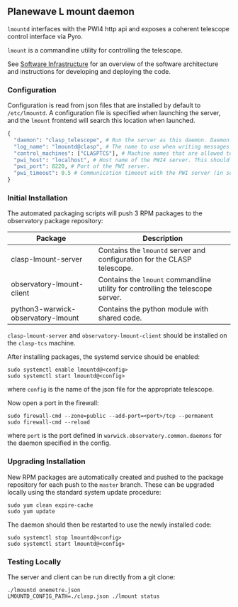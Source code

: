 ## Planewave L mount daemon

`lmountd` interfaces with the PWI4 http api and exposes a
coherent telescope control interface via Pyro.

`lmount` is a commandline utility for controlling the telescope.

See [Software Infrastructure](https://github.com/warwick-one-metre/docs/wiki/Software-Infrastructure) for an overview of the software architecture and instructions for developing and deploying the code.

### Configuration

Configuration is read from json files that are installed by default to `/etc/lmountd`.
A configuration file is specified when launching the server, and the `lmount` frontend will search this location when launched.

```python
{
  "daemon": "clasp_telescope", # Run the server as this daemon. Daemon types are registered in `warwick.observatory.common.daemons`.
  "log_name": "lmountd@clasp", # The name to use when writing messages to the observatory log.
  "control_machines": ["CLASPTCS"], # Machine names that are allowed to control (rather than just query) state. Machine names are registered in `warwick.observatory.common.IP`.
  "pwi_host": "localhost", # Host name of the PWI4 server. This should generally stay as localhost.
  "pwi_port": 8220, # Port of the PWI server.
  "pwi_timeout": 0.5 # Communication timeout with the PWI server (in seconds).
}
```

### Initial Installation

The automated packaging scripts will push 3 RPM packages to the observatory package repository:

| Package           | Description |
| ----------------- | ------ |
| clasp-lmount-server | Contains the `lmountd` server and configuration for the CLASP telescope. |
| observatory-lmount-client | Contains the `lmount` commandline utility for controlling the telescope server. |
| python3-warwick-observatory-lmount | Contains the python module with shared code. |

`clasp-lmount-server` and `observatory-lmount-client` should be installed on the `clasp-tcs` machine.

After installing packages, the systemd service should be enabled:

```
sudo systemctl enable lmountd@<config>
sudo systemctl start lmountd@<config>
```

where `config` is the name of the json file for the appropriate telescope.

Now open a port in the firewall:
```
sudo firewall-cmd --zone=public --add-port=<port>/tcp --permanent
sudo firewall-cmd --reload
```
where `port` is the port defined in `warwick.observatory.common.daemons` for the daemon specified in the config.

### Upgrading Installation

New RPM packages are automatically created and pushed to the package repository for each push to the `master` branch.
These can be upgraded locally using the standard system update procedure:
```
sudo yum clean expire-cache
sudo yum update
```

The daemon should then be restarted to use the newly installed code:
```
sudo systemctl stop lmountd@<config>
sudo systemctl start lmountd@<config>
```

### Testing Locally

The server and client can be run directly from a git clone:
```
./lmountd onemetre.json
LMOUNTD_CONFIG_PATH=./clasp.json ./lmount status
```
